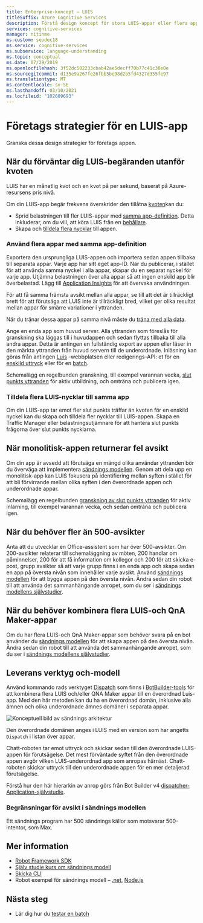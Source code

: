 ```yaml
---
title: Enterprise-koncept – LUIS
titleSuffix: Azure Cognitive Services
description: Förstå design koncept för stora LUIS-appar eller flera appar, inklusive LUIS och QnA Maker tillsammans.
services: cognitive-services
manager: nitinme
ms.custom: seodec18
ms.service: cognitive-services
ms.subservice: language-understanding
ms.topic: conceptual
ms.date: 07/29/2019
ms.openlocfilehash: 3f52dc502233cbab42ae5decff70b77c41c38e0e
ms.sourcegitcommit: d135e9a267fe26fbb5be98d2b5fd4327d355fe97
ms.translationtype: MT
ms.contentlocale: sv-SE
ms.lasthandoff: 03/10/2021
ms.locfileid: "102609693"
---
```

# <a name="enterprise-strategies-for-a-luis-app"></a>Företags strategier för en LUIS-app
Granska dessa design strategier för företags appen.

## <a name="when-you-expect-luis-requests-beyond-the-quota"></a>När du förväntar dig LUIS-begäranden utanför kvoten

LUIS har en månatlig kvot och en kvot på per sekund, baserat på Azure-resursens pris nivå. 

Om din LUIS-app begär frekvens överskrider den tillåtna [kvoten](https://azure.microsoft.com/pricing/details/cognitive-services/language-understanding-intelligent-services/)kan du:

* Sprid belastningen till fler LUIS-appar med [samma app-definition](#use-multiple-apps-with-same-app-definition). Detta inkluderar, om du vill, att köra LUIS från en [behållare](luis-container-howto.md). 
* Skapa och [tilldela flera nycklar](#assign-multiple-luis-keys-to-same-app) till appen. 

### <a name="use-multiple-apps-with-same-app-definition"></a>Använd flera appar med samma app-definition
Exportera den ursprungliga LUIS-appen och importera sedan appen tillbaka till separata appar. Varje app har sitt eget app-ID. När du publicerar, i stället för att använda samma nyckel i alla appar, skapar du en separat nyckel för varje app. Utjämna belastningen över alla appar så att ingen enskild app blir överbelastad. Lägg till [Application Insights](./luis-csharp-tutorial-bf-v4.md) för att övervaka användningen. 

För att få samma främsta avsikt mellan alla appar, se till att det är tillräckligt brett för att förutsäga att LUIS inte är tillräckligt bred, vilket ger olika resultat mellan appar för smärre variationer i yttranden. 

När du tränar dessa appar på samma nivå måste du [träna med alla data](luis-how-to-train.md#train-with-all-data).

Ange en enda app som huvud server. Alla yttranden som föreslås för granskning ska läggas till i huvudappen och sedan flyttas tillbaka till alla andra appar. Detta är antingen en fullständig export av appen eller läser in den märkta yttranden från huvud servern till de underordnade. Inläsning kan göras från antingen [Luis](luis-reference-regions.md) -webbplatsen eller redigerings-API: et för en [enskild uttryck](https://westus.dev.cognitive.microsoft.com/docs/services/5890b47c39e2bb17b84a55ff/operations/5890b47c39e2bb052c5b9c08) eller för en [batch](https://westus.dev.cognitive.microsoft.com/docs/services/5890b47c39e2bb17b84a55ff/operations/5890b47c39e2bb052c5b9c09). 

Schemalägg en regelbunden granskning, till exempel varannan vecka, [slut punkts yttranden](luis-how-to-review-endpoint-utterances.md) för aktiv utbildning, och omträna och publicera igen. 

### <a name="assign-multiple-luis-keys-to-same-app"></a>Tilldela flera LUIS-nycklar till samma app
Om din LUIS-app tar emot fler slut punkts träffar än kvoten för en enskild nyckel kan du skapa och tilldela fler nycklar till LUIS-appen. Skapa en Traffic Manager eller belastningsutjämnare för att hantera slut punkts frågorna över slut punkts nycklarna. 

## <a name="when-your-monolithic-app-returns-wrong-intent"></a>När monolitisk-appen returnerar fel avsikt
Om din app är avsedd att förutsäga en mängd olika användar yttranden bör du överväga att implementera [sändnings modellen](#dispatch-tool-and-model). Genom att dela upp en monolitisk-app kan LUIS fokusera på identifiering mellan syften i stället för att bli förvirrande mellan olika syften i den överordnade appen och underordnade appar. 

Schemalägg en regelbunden [granskning av slut punkts yttranden](luis-how-to-review-endpoint-utterances.md) för aktiv inlärning, till exempel varannan vecka, och sedan omträna och publicera igen. 

## <a name="when-you-need-to-have-more-than-500-intents"></a>När du behöver fler än 500-avsikter
Anta att du utvecklar en Office-assistent som har över 500-avsikter. Om 200-avsikter relaterar till schemaläggning av möten, 200 handlar om påminnelser, 200 för att få information om kollegor och 200 för att skicka e-post, grupp avsikter så att varje grupp finns i en enda app och skapa sedan en app på översta nivån som innehåller varje avsikt. Använd [sändnings modellen](#dispatch-tool-and-model) för att bygga appen på den översta nivån. Ändra sedan din robot till att använda det sammanhängande anropet, som du ser i [sändnings modellens självstudier](/azure/bot-service/bot-builder-tutorial-dispatch?tabs=cs). 

## <a name="when-you-need-to-combine-several-luis-and-qna-maker-apps"></a>När du behöver kombinera flera LUIS-och QnA Maker-appar
Om du har flera LUIS-och QnA Maker-appar som behöver svara på en bot använder du [sändnings modellen](#dispatch-tool-and-model) för att skapa appen på den översta nivån.  Ändra sedan din robot till att använda det sammanhängande anropet, som du ser i [sändnings modellens självstudier](/azure/bot-service/bot-builder-tutorial-dispatch?tabs=cs). 

## <a name="dispatch-tool-and-model"></a>Leverans verktyg och-modell
Använd kommando rads verktyget [Dispatch][dispatch-tool] som finns i [BotBuilder-tools](https://github.com/Microsoft/botbuilder-tools) för att kombinera flera LUIS och/eller QNA Maker appar till en överordnad Luis-app. Med den här metoden kan du ha en överordnad domän, inklusive alla ämnen och olika underordnade ämnes domäner i separata appar. 

![Konceptuell bild av sändnings arkitektur](./media/luis-concept-enterprise/dispatch-architecture.png)

Den överordnade domänen anges i LUIS med en version som har angetts `Dispatch` i listan över appar. 

Chatt-roboten tar emot uttryck och skickar sedan till den överordnade LUIS-appen för förutsägelse. Det mest förväntade syftet från den överordnade appen avgör vilken LUIS-underordnad app som anropas härnäst. Chatt-roboten skickar uttryck till den underordnade appen för en mer detaljerad förutsägelse.

Förstå hur den här hierarkin av anrop görs från Bot Builder v4 [dispatcher-Application-självstudie](/azure/bot-service/bot-builder-tutorial-dispatch?tabs=cs).  

### <a name="intent-limits-in-dispatch-model"></a>Begränsningar för avsikt i sändnings modellen
Ett sändnings program har 500 sändnings källor som motsvarar 500-intentor, som Max. 

## <a name="more-information"></a>Mer information

* [Robot Framework SDK](https://github.com/Microsoft/botframework)
* [Själv studie kurs om sändnings modell](/azure/bot-service/bot-builder-tutorial-dispatch?tabs=cs)
* [Skicka CLI](https://github.com/Microsoft/botbuilder-tools)
* Robot exempel för sändnings modell – [.net](https://github.com/microsoft/BotBuilder-Samples/tree/master/samples/csharp_dotnetcore/14.nlp-with-dispatch), [Node.js](https://github.com/microsoft/BotBuilder-Samples/tree/master/samples/javascript_nodejs/14.nlp-with-dispatch)

## <a name="next-steps"></a>Nästa steg

* Lär dig hur du [testar en batch](luis-how-to-batch-test.md)

[dispatcher-application-tutorial]: /azure/bot-service/bot-builder-tutorial-dispatch
[dispatch-tool]: https://aka.ms/dispatch-tool
